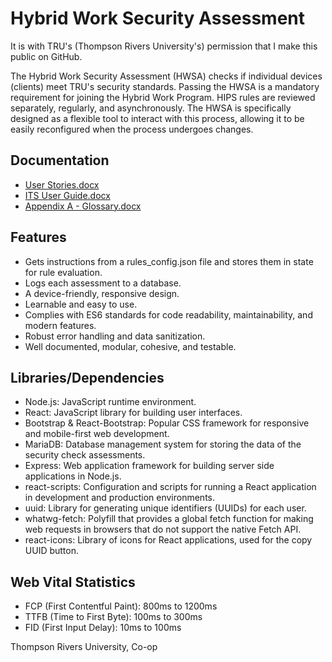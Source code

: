 # Hybrid Work Security Assessment

It is with TRU's (Thompson Rivers University's) permission that I make this public on GitHub.

The Hybrid Work Security Assessment (HWSA) checks if individual devices (clients) meet TRU's security standards. Passing the HWSA is a mandatory requirement for joining the Hybrid Work Program. HIPS rules are reviewed separately, regularly, and asynchronously. The HWSA is specifically designed as a flexible tool to interact with this process, allowing it to be easily reconfigured when the process undergoes changes.
 
## Documentation
- [User Stories.docx](https://github.com/TrevorDrayton03/hybrid-work-security-assessment/files/12443731/User.Stories.docx)
- [ITS User Guide.docx](https://github.com/TrevorDrayton03/hybrid-work-security-assessment/files/12443732/ITS.User.Guide.docx)
- [Appendix A - Glossary.docx](https://github.com/TrevorDrayton03/hybrid-work-security-assessment/files/12443733/Appendix.A.-.Glossary.docx)

## Features
- Gets instructions from a rules_config.json file and stores them in state for rule evaluation.
- Logs each assessment to a database.
- A device-friendly, responsive design.
- Learnable and easy to use.
- Complies with ES6 standards for code readability, maintainability, and modern features.
- Robust error handling and data sanitization.
- Well documented, modular, cohesive, and testable. 

## Libraries/Dependencies
- Node.js: JavaScript runtime environment.
- React: JavaScript library for building user interfaces.
- Bootstrap & React-Bootstrap: Popular CSS framework for responsive and mobile-first web development.
- MariaDB: Database management system for storing the data of the security check assessments.
- Express: Web application framework for building server side applications in Node.js.
- react-scripts: Configuration and scripts for running a React application in development and production environments.
- uuid: Library for generating unique identifiers (UUIDs) for each user.
- whatwg-fetch: Polyfill that provides a global fetch function for making web requests in browsers that do not support the native Fetch API.
- react-icons: Library of icons for React applications, used for the copy UUID button.
 
## Web Vital Statistics
- FCP (First Contentful Paint): 800ms to 1200ms
- TTFB (Time to First Byte): 100ms to 300ms
- FID (First Input Delay): 10ms to 100ms



Thompson Rivers University, Co-op
